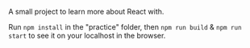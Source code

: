 A small project to learn more about React with.

Run `npm install` in the "practice" folder, then  `npm run build` & `npm run start` to see it on your localhost in the browser.
